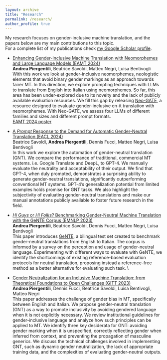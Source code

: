 ```yaml
---
layout: archive
title: "Research"
permalink: /research/
author_profile: true
---
```


My research focuses on gender-inclusive machine translation, and the papers below are my main contributions to this topic.\
For a complete list of my publications check [my Google Scholar profile](https://scholar.google.com/citations?user=SceVs8kAAAAJ&hl=it).

* [Enhancing Gender-Inclusive Machine Translation with Neomorphemes and Large Language Models (EAMT 2024)](https://aclanthology.org/2024.eamt-1.25/)\
    **Andrea Piergentili**, Beatrice Savoldi, Matteo Negri, Luisa Bentivogli\
    With this work we look at gender-inclusive neomorphemes, neologistic elements that avoid binary gender markings as an approach towards fairer MT. In this direction, we explore prompting techniques with LLMs to translate from English into Italian using neomorphemes. So far, this area has been under-explored due to its novelty and the lack of publicly available evaluation resources. We fill this gap by releasing [Neo-GATE](https://huggingface.co/datasets/FBK-MT/Neo-GATE), a resource designed to evaluate gender-inclusive en-it translation with neomorphemes. With Neo-GATE, we assess four LLMs of different families and sizes and different prompt formats.\
    [EAMT 2024 poster](https://drive.google.com/file/d/1aXmjviVJgYAkeugv77R1iiLy5lsnDxaI/view?usp=sharing)

* [A _Prompt_ Response to the Demand for Automatic Gender-Neutral Translation (EACL 2024)](https://aclanthology.org/2024.eacl-short.23/)\
    Beatrice Savoldi, **Andrea Piergentili**, Dennis Fucci, Matteo Negri, Luisa Bentivogli\
    In this work we explore the automation of gender-neutral translation (GNT). We compare the performance of traditional, commercial MT systems. i.e. Google Translate and DeepL, to GPT-4. We manually evaluate the neutrality and acceptability of their output. We find that GPT-4, when duly prompted, demonstrates a surprising ability to generate gender-neutral translations, significantly outperforming conventional MT systems. GPT-4’s generalization potential from limited examples holds promise for GNT tasks. We also highlight the subjectivity of evaluating gender-neutral translations and make our manual annotations publicly available to foster future research in the field.

* [_Hi Guys_ or _Hi Folks_? Benchmarking Gender-Neutral Machine Translation with the GeNTE Corpus (EMNLP 2023)](https://aclanthology.org/2023.emnlp-main.873/) \
    **Andrea Piergentili**, Beatrice Savoldi, Dennis Fucci, Matteo Negri, Luisa Bentivogli\
    This paper introduces [GeNTE](https://huggingface.co/datasets/FBK-MT/GeNTE), a bilingual test set created to benchmark gender-neutral translations from English to Italian. The corpus is informed by a survey on the perception and usage of gender-neutral language. Experimenting with different ways to evaluate with GeNTE, we identify the shortcomings of existing reference-based evaluation protocols for neutral translation, proposing instead a reference-free method as a better alternative for evaluating such task. \

* [Gender Neutralization for an Inclusive Machine Translation: from Theoretical Foundations to Open Challenges (GITT 2023)](https://aclanthology.org/2023.gitt-1.7/) \
    **Andrea Piergentili**, Dennis Fucci, Beatrice Savoldi, Luisa Bentivogli, Matteo Negri\
    This paper addresses the challenge of gender bias in MT, specifically between English and Italian. We propose gender-neutral translation (GNT) as a way to promote inclusivity by avoiding gendered language when it is not explicitly necessary. We review institutional guidelines for gender-inclusive language and analyze how such principles can be applied to MT. We identify three key desiderata for GNT: avoiding gender marking when it is unspecified, correctly reflecting gender when inferred from context, and preventing the propagation of masculine generics. We discuss the technical challenges involved in implementing GNT, such as dynamic gender neutralization, the lack of appropriate training data, and the complexities of evaluating gender-neutral outputs.
